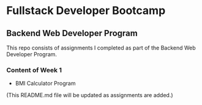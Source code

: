# Fullstack Developer Bootcamp
## Backend Web Developer Program
This repo consists of assignments I completed as part of the Backend Web Developer Program.
### Content of Week 1
- BMI Calculator Program

(This README.md file will be updated as assignments are added.)
